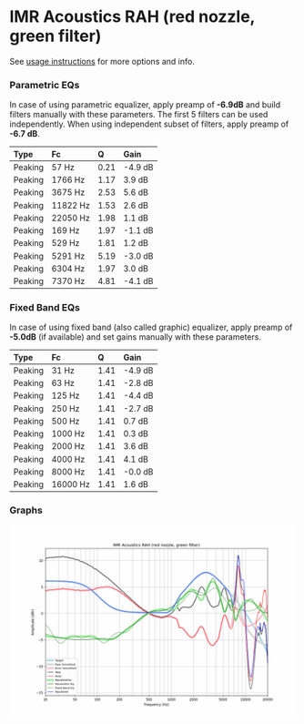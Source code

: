 # IMR Acoustics RAH (red nozzle, green filter)
See [usage instructions](https://github.com/jaakkopasanen/AutoEq#usage) for more options and info.

### Parametric EQs
In case of using parametric equalizer, apply preamp of **-6.9dB** and build filters manually
with these parameters. The first 5 filters can be used independently.
When using independent subset of filters, apply preamp of **-6.7 dB**.

| Type    | Fc       |    Q | Gain    |
|:--------|:---------|:-----|:--------|
| Peaking | 57 Hz    | 0.21 | -4.9 dB |
| Peaking | 1766 Hz  | 1.17 | 3.9 dB  |
| Peaking | 3675 Hz  | 2.53 | 5.6 dB  |
| Peaking | 11822 Hz | 1.53 | 2.6 dB  |
| Peaking | 22050 Hz | 1.98 | 1.1 dB  |
| Peaking | 169 Hz   | 1.97 | -1.1 dB |
| Peaking | 529 Hz   | 1.81 | 1.2 dB  |
| Peaking | 5291 Hz  | 5.19 | -3.0 dB |
| Peaking | 6304 Hz  | 1.97 | 3.0 dB  |
| Peaking | 7370 Hz  | 4.81 | -4.1 dB |

### Fixed Band EQs
In case of using fixed band (also called graphic) equalizer, apply preamp of **-5.0dB**
(if available) and set gains manually with these parameters.

| Type    | Fc       |    Q | Gain    |
|:--------|:---------|:-----|:--------|
| Peaking | 31 Hz    | 1.41 | -4.9 dB |
| Peaking | 63 Hz    | 1.41 | -2.8 dB |
| Peaking | 125 Hz   | 1.41 | -4.4 dB |
| Peaking | 250 Hz   | 1.41 | -2.7 dB |
| Peaking | 500 Hz   | 1.41 | 0.7 dB  |
| Peaking | 1000 Hz  | 1.41 | 0.3 dB  |
| Peaking | 2000 Hz  | 1.41 | 3.6 dB  |
| Peaking | 4000 Hz  | 1.41 | 4.1 dB  |
| Peaking | 8000 Hz  | 1.41 | -0.0 dB |
| Peaking | 16000 Hz | 1.41 | 1.6 dB  |

### Graphs
![](./IMR%20Acoustics%20RAH%20(red%20nozzle,%20green%20filter).png)